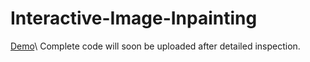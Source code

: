 # Interactive-Image-Inpainting
[Demo](http://www.baidu.com)\\
Complete code will soon be uploaded after detailed inspection.
